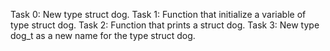 Task 0: New type struct dog.
Task 1: Function that initialize a variable of type struct dog.
Task 2: Function that prints a struct dog.
Task 3: New type dog_t as a new name for the type struct dog.
